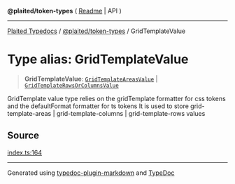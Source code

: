 **@plaited/token-types** ( [Readme](../README.md) \| API )

***

[Plaited Typedocs](../../../modules.md) / [@plaited/token-types](../modules.md) / GridTemplateValue

# Type alias: GridTemplateValue

> **GridTemplateValue**: [`GridTemplateAreasValue`](GridTemplateAreasValue.md) \| [`GridTemplateRowsOrColumnsValue`](GridTemplateRowsOrColumnsValue.md)

GridTemplate value type relies on the gridTemplate formatter for css tokens
and the defaultFormat formatter for ts tokens
It is used to store grid-template-areas | grid-template-columns | grid-template-rows values

## Source

[index.ts:164](https://github.com/plaited/plaited/blob/95d1a1b/libs/token-types/src/index.ts#L164)

***

Generated using [typedoc-plugin-markdown](https://www.npmjs.com/package/typedoc-plugin-markdown) and [TypeDoc](https://typedoc.org/)
